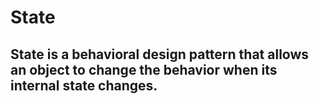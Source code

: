 # State

## State is a behavioral design pattern that allows an object to change the behavior when its internal state changes.